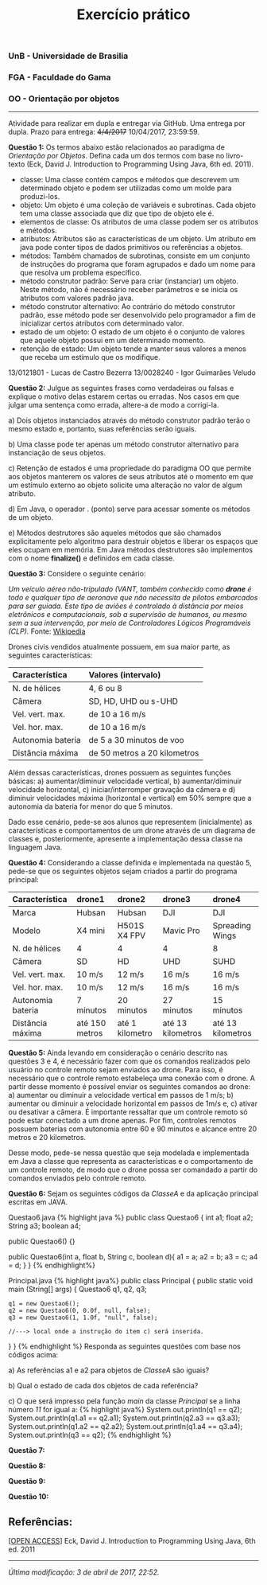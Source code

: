 ﻿---
title: Exercício prático
layout: default
---

### UnB - Universidade de Brasilia
### FGA - Faculdade do Gama
### OO - Orientação por objetos
------

Atividade para realizar em dupla e entregar via GitHub. Uma entrega por dupla.
Prazo para entrega: ~~4/4/2017~~ 10/04/2017, 23:59:59.

**Questão 1:** Os termos abaixo estão relacionados ao paradigma de *Orientação por Objetos*. Defina cada um dos termos com base no livro-texto (Eck, David J. Introduction to Programming Using Java, 6th ed. 2011).
* classe: Uma classe contém campos e métodos que descrevem um determinado objeto e  podem ser utilizadas como um molde para produzi-los.
* objeto: Um objeto é uma coleção de variáveis e subrotinas. Cada objeto tem uma classe associada que diz que tipo de objeto ele é.
* elementos de classe: Os atributos de uma classe podem ser os atributos e métodos.
* atributos: Atributos são as características de um objeto. Um atributo em java pode conter tipos de dados primitivos ou referências a objetos.
* métodos: Também chamados de subrotinas, consiste em um conjunto de instruções do programa que foram agrupados e dado um nome para que resolva um problema específico.
* método construtor padrão: Serve para criar (instanciar) um objeto. Neste método, não é necessário receber parâmetros e se inicia os atributos com valores padrão java.
* método construtor alternativo: Ao contrário do método construtor padrão, esse método pode ser desenvolvido pelo programador a fim de inicializar certos atributos com determinado valor.
* estado de um objeto: O estado de um objeto é o conjunto de valores que aquele objeto possui em um determinado momento.
* retenção de estado: Um objeto tende a manter seus valores a menos que receba um estímulo que os modifique.

13/0121801 - Lucas de Castro Bezerra
13/0028240 - Igor Guimarães Veludo

**Questão 2:** Julgue as seguintes frases como verdadeiras ou falsas e explique o motivo delas estarem certas ou erradas. Nos casos em que julgar uma sentença como errada, altere-a de modo a corrigi-la.

a) Dois objetos instanciados através do método construtor padrão terão o mesmo estado e, portanto, suas referências serão iguais. 

b) Uma classe pode ter apenas um método construtor alternativo para instanciação de seus objetos. 

c) Retenção de estados é uma propriedade do paradigma OO que permite aos objetos manterem os valores de seus atributos até o momento em que um estímulo externo ao objeto solicite uma alteração no valor de algum atributo.

d) Em Java, o operador . (ponto) serve para acessar somente os métodos de um objeto. 

e) Métodos destrutores são aqueles métodos que são chamados explicitamente pelo algoritmo para destruir objetos e liberar os espaços que eles ocupam em memória. Em Java métodos destrutores são implementos com o nome **finalize()** e definidos em cada classe.

**Questão 3:**  Considere o seguinte cenário:

*Um veículo aéreo não-tripulado (VANT, também conhecido como **drone** é todo e qualquer tipo de aeronave que não necessita de pilotos embarcados para ser guiada. Este tipo de aviões é controlado à distância por meios eletrônicos e computacionais, sob a supervisão de humanos, ou mesmo sem a sua intervenção, por meio de Controladores Lógicos Programáveis (CLP).* Fonte: [Wikipedia](https://pt.wikipedia.org/wiki/Ve%C3%ADculo_a%C3%A9reo_n%C3%A3o_tripulado)

Drones civis vendidos atualmente possuem, em sua maior parte, as seguintes características: 

| Característica   | Valores (intervalo)         |
|:-----------------|:----------------------------|
| N. de hélices    | 4, 6 ou 8                   |
| Câmera           | SD, HD, UHD ou s-UHD        |
| Vel. vert. max.  | de 10 a 16 m/s              |
| Vel. hor. max.   | de 10 a 16 m/s              |
| Autonomia bateria| de 5 a 30 minutos de voo    |
| Distância máxima | de 50 metros a 20 kilometros|

Além dessas características, drones possuem as seguintes funções básicas: a) aumentar/diminuir velocidade vertical, b) aumentar/diminuir velocidade horizontal, c) iniciar/interromper gravação da câmera e d) diminuir velocidades máxima (horizontal e vertical) em 50% sempre que a autonomia da bateria for menor do que 5 minutos. 

Dado esse cenário, pede-se aos alunos que representem (inicialmente) as características e comportamentos de um drone através de um diagrama de classes e, posteriormente, apresente a implementação dessa classe na linguagem Java. 


**Questão 4:** Considerando a classe definida e implementada na questão 5, pede-se que os seguintes objetos sejam criados a partir do programa principal: 

| Característica   | drone1         | drone2         | drone3            | drone4            |
|:-----------------|:---------------|:---------------|:------------------|:------------------|
| Marca            | Hubsan         | Hubsan         | DJI               | DJI               |
| Modelo           | X4 mini        | H501S X4 FPV   | Mavic Pro         | Spreading Wings   |
| N. de hélices    | 4              | 4              | 4                 | 8                 |
| Câmera           | SD             | HD             | UHD               | SUHD              |
| Vel. vert. max.  | 10 m/s         | 12 m/s         | 16 m/s            | 16 m/s            |
| Vel. hor. max.   | 10 m/s         | 12 m/s         | 16 m/s            | 16 m/s            |
| Autonomia bateria| 7 minutos      | 20 minutos     | 27 minutos        | 15 minutos        |
| Distância máxima | até 150 metros | até 1 kilometro| até 13 kilometros | até 13 kilometros |


**Questão 5:** Ainda levando em consideração o cenário descrito nas questões 3 e 4, é necessário fazer com que os comandos realizados pelo usuário no controle remoto sejam enviados ao drone. Para isso, é necessário que o controle remoto estabeleça uma conexão com o drone. A partir desse momento é possível enviar os seguintes comandos ao drone: a) aumentar ou diminuir a velocidade vertical em passos de 1 m/s; b) aumentar ou diminuir a velocidade horizontal em passos de 1m/s e, c) ativar ou desativar a câmera. É importante ressaltar que um controle remoto só pode estar conectado a um drone apenas. Por fim, controles remotos possuem baterias com autonomia entre 60 e 90 minutos e alcance entre 20 metros e 20 kilometros.  

Desse modo, pede-se nessa questão que seja modelada e implementada em Java a classe que representa as características e o comportamento de um controle remoto, de modo que o drone possa ser comandado a partir do comandos enviados pelo controle remoto.


**Questão 6:** Sejam os seguintes códigos da *ClasseA* e da aplicação principal escritas em JAVA. 

Questao6.java
{% highlight java %}
public class Questao6 {
  int   a1; 
  float   a2; 
  String  a3;
  boolean a4;
  
  public Questao6() {}
  
  public Questao6(int a, float b, String c, boolean d){
    a1 = a;
    a2 = b;
    a3 = c;
    a4 = d;
  }
}
{% endhighlight%}

Principal.java
{% highlight java%}
public class Principal {
  public static void main (String[] args) {
    Questao6 q1, 
             q2,
             q3;
    
    q1 = new Questao6();
    q2 = new Questao6(0, 0.0f, null, false);
    q3 = new Questao6(1, 1.0f, "null", false);
    
    //---> local onde a instrução do item c) será inserida.
  }
}
{% endhighlight %}
Responda as seguintes questões com base nos códigos acima: 

a) As referências a1 e a2 para objetos de *ClasseA* são iguais?

b) Qual o estado de cada dos objetos de cada referência? 

c) O que será impresso pela função *main* da classe *Principal* se a linha número *11* for igual a: 
{% highlight java%}
System.out.println(q1 == q2);
System.out.println(q1.a1 == q2.a1);
System.out.println(q2.a3 == q3.a3);
System.out.println(q1.a2 == q2.a2);
System.out.println(q1.a4 == q3.a4);
System.out.println(q3 == q2);
{% endhighlight %}


**Questão 7:**


**Questão 8:**


**Questão 9:**


**Questão 10:**


## Referências:
\[[OPEN ACCESS][eckDavid]\] Eck, David J. Introduction to Programming Using Java, 6th ed. 2011



---
*Última modificação: 3 de abril de 2017, 22:52.*





[eckDavid]: http://math.hws.edu/javanotes/
